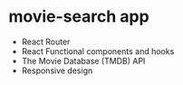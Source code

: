 ﻿# movie-search app
 + React Router
 + React Functional components and hooks
 + The Movie Database (TMDB) API
 + Responsive design
